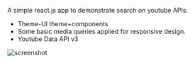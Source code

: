 A simple react.js app to demonstrate search on youtube APIs.

- Theme-UI theme+components
- Some basic media queries applied for responsive design.
- Youtube Data API v3

![screenshot](https://res.cloudinary.com/dio6ne2dr/image/upload/v1603696539/Screen_Shot_2020-10-26_at_6.14.56_pm_wslpih.png)
